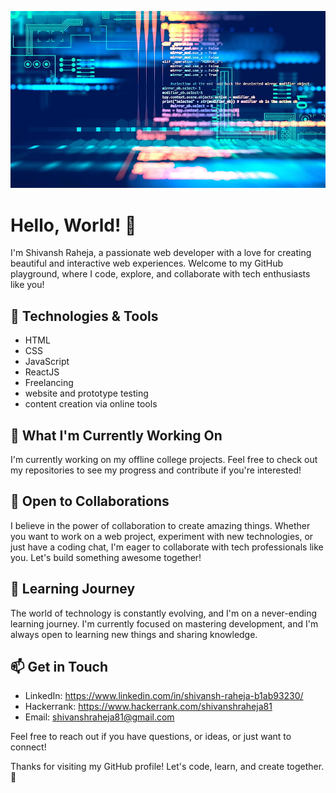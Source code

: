 ![Profile Image](https://github.com/Shivansh-Raheja/my-hackerrank-solutions/blob/main/gitsample.jpg?raw=true)

# Hello, World! 👋

I'm Shivansh Raheja, a passionate web developer with a love for creating beautiful and interactive web experiences. Welcome to my GitHub playground, where I code, explore, and collaborate with tech enthusiasts like you!

## 🔧 Technologies & Tools

- HTML
- CSS
- JavaScript
- ReactJS
- Freelancing
- website and prototype testing
- content creation via online tools

## 🚀 What I'm Currently Working On

I'm currently working on my offline college projects. Feel free to check out my repositories to see my progress and contribute if you're interested!

## 💼 Open to Collaborations

I believe in the power of collaboration to create amazing things. Whether you want to work on a web project, experiment with new technologies, or just have a coding chat, I'm eager to collaborate with tech professionals like you. Let's build something awesome together! 

## 🌱 Learning Journey

The world of technology is constantly evolving, and I'm on a never-ending learning journey. I'm currently focused on mastering development, and I'm always open to learning new things and sharing knowledge.

## 📫 Get in Touch

- LinkedIn: https://www.linkedin.com/in/shivansh-raheja-b1ab93230/
- Hackerrank: https://www.hackerrank.com/shivanshraheja81
- Email: shivanshraheja81@gmail.com

Feel free to reach out if you have questions, or ideas, or just want to connect!

Thanks for visiting my GitHub profile! Let's code, learn, and create together. 🚀
